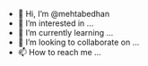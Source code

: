 - 👋 Hi, I’m @mehtabedhan
- 👀 I’m interested in ...
- 🌱 I’m currently learning ...
- 💞️ I’m looking to collaborate on ...
- 📫 How to reach me ...

<!---
mehtabedhan/mehtabedhan is a ✨ special ✨ repository because its `README.md` (this file) appears on your GitHub profile.
You can click the Preview link to take a look at your changes.
--->

